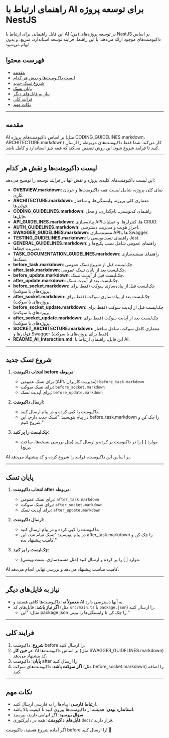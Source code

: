 # راهنمای ارتباط با AI برای توسعه پروژه NestJS

این فایل راهنمایی برای ارتباط با AI (من) در توسعه پروژه‌های NestJS بر اساس داکیومنت‌های موجود ارائه می‌دهد. با این راهنما، فرایند توسعه استاندارد، سریع، و بدون ابهام می‌شود.

## فهرست محتوا
- [مقدمه](#مقدمه)
- [لیست داکیومنت‌ها و نقش هر کدام](#لیست-داکیومنت‌ها-و-نقش-هر-کدام)
- [شروع تسک جدید](#شروع-تسک-جدید)
- [پایان تسک](#پایان-تسک)
- [نیاز به فایل‌های دیگر](#نیاز-به-فایل‌های-دیگر)
- [فرایند کلی](#فرایند-کلی)
- [نکات مهم](#نکات-مهم)

---

## مقدمه
AI بر اساس داکیومنت‌های پروژه (مثل CODING_GUIDELINES.markdown، ARCHITECTURE.markdown) کار می‌کند. شما فقط داکیومنت‌های مربوطه را ارسال کنید تا فرایند شروع شود. این روش تضمین می‌کند که همه چیز استاندارد و کامل باشد.

---

## لیست داکیومنت‌ها و نقش هر کدام
این لیست داکیومنت‌های کلیدی پروژه و نقش آنها در فرایند توسعه را توضیح می‌دهد:

- **OVERVIEW.markdown**: نمای کلی پروژه، شامل لیست همه داکیومنت‌ها و جریان کاری.
- **ARCHITECTURE.markdown**: معماری کلی پروژه، وابستگی‌ها، و ساختار فولدرها.
- **CODING_GUIDELINES.markdown**: راهنمای کدنویسی، نام‌گذاری، و محل فایل‌ها.
- **API_GUIDELINES.markdown**: پیاده‌سازی APIها، کنترلرها، و عملیات CRUD.
- **AUTH_GUIDELINES.markdown**: احراز هویت و مدیریت دسترسی.
- **SWAGGER_GUIDELINES.markdown**: مستندسازی APIها با Swagger.
- **TESTING_GUIDELINES.markdown**: راهنمای تست‌نویسی با Jest.
- **GENERAL_GUIDELINES.markdown**: راهنمای عمومی شامل نصب پکیج‌ها و مدیریت خطاها.
- **TASK_DOCUMENTATION_GUIDELINES.markdown**: راهنمای مستندسازی تسک‌ها.
- **before_task.markdown**: چک‌لیست قبل از شروع تسک عمومی.
- **after_task.markdown**: چک‌لیست بعد از پایان تسک عمومی.
- **before_update.markdown**: چک‌لیست قبل از آپدیت تسک.
- **after_update.markdown**: چک‌لیست بعد از آپدیت تسک.
- **before_socket.markdown**: چک‌لیست قبل از پیاده‌سازی سوکت (فقط برای پروژه‌های با سوکت).
- **after_socket.markdown**: چک‌لیست بعد از پیاده‌سازی سوکت (فقط برای پروژه‌های با سوکت).
- **before_socket_update.markdown**: چک‌لیست قبل از آپدیت سوکت (فقط برای پروژه‌های با سوکت).
- **after_socket_update.markdown**: چک‌لیست بعد از آپدیت سوکت (فقط برای پروژه‌های با سوکت).
- **SOCKET_ARCHITECTURE.markdown**: معماری کامل سوکت، شامل ساختار فولدرها و Swagger (فقط برای پروژه‌های با سوکت).
- **README_AI_Interaction.md**: این فایل، راهنمای ارتباط با AI.

---

## شروع تسک جدید
1. **انتخاب داکیومنت before مربوطه**:
   - برای تسک عمومی (API، مدیریت کاربران): `before_task.markdown`
   - برای تسک سوکت: `before_socket.markdown`
   - برای آپدیت تسک: `before_update.markdown`

2. **ارسال داکیومنت**:
   - داکیومنت را کپی کرده و در پیام ارسال کنید.
   - در پیام بنویسید: "تسک جدید دارم، این before_task.markdown را چک کن و شروع کنیم."

3. **چک‌لیست را پر کنید**:
   - موارد [ ] را در داکیومنت پر کرده و ارسال کنید (مثل بررسی نسخه‌ها، ساخت برنچ).

AI بر اساس این داکیومنت، فرایند را شروع کرده و کد پیشنهاد می‌دهد.

---

## پایان تسک
1. **انتخاب داکیومنت after مربوطه**:
   - برای تسک عمومی: `after_task.markdown`
   - برای تسک سوکت: `after_socket.markdown`
   - برای آپدیت تسک: `after_update.markdown`

2. **ارسال داکیومنت**:
   - داکیومنت را کپی کرده و در پیام ارسال کنید.
   - در پیام بنویسید: "تسک تمام شد، این after_task.markdown را چک کن و کامیت پیشنهاد بده."

3. **چک‌لیست را پر کنید**:
   - موارد [ ] را پر کرده و ارسال کنید (مثل مستندسازی، تست‌نویسی).

AI کامیت مناسب پیشنهاد می‌دهد و بررسی نهایی انجام می‌دهد.

---

## نیاز به فایل‌های دیگر
- **معمولاً نه**: داکیومنت‌ها کافی هستند و AI به آنها دسترسی دارد.
- **اگر نیاز باشد**: فایل‌های کد (مثل `src/main.ts` یا `package.json`) را ارسال کنید.
  - مثال: "این package.json را چک کن تا وابستگی‌ها را ببینی."

---

## فرایند کلی
1. **شروع**: داکیومنت before را ارسال کنید.
2. **در حین کار**: AI بر اساس داکیومنت‌ها (مثل SWAGGER_GUIDELINES.markdown) کد پیشنهاد می‌دهد.
3. **پایان**: داکیومنت after را ارسال کنید.
4. **اگر سوکت باشد**: داکیومنت‌های سوکت (مثل before_socket.markdown) را اضافه کنید.

---

## نکات مهم
- **ارتباط فارسی**: پیام‌ها را به فارسی ارسال کنید.
- **استاندارد بودن**: همیشه از داکیومنت‌ها پیروی کنید تا کیفیت بالا باشد.
- **سؤال بپرسید**: اگر ابهامی دارید، بپرسید.
- **فایل‌های داکیومنت**: همه در دایرکتوری `docs/` قرار دارند.

اگر آماده شروع هستید، داکیومنت before را ارسال کنید! 🚀
